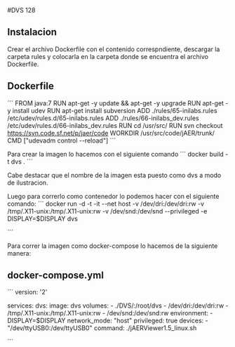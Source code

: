 #DVS 128

## Instalacion


Crear el archivo Dockerfile con el contenido correspndiente, descargar la carpeta rules y colocarla en la carpeta donde se encuentra el archivo Dockerfile.

## Dockerfile
´´´
FROM java:7
RUN apt-get -y update && apt-get -y upgrade
RUN apt-get -y install udev
RUN apt-get install subversion
ADD ./rules/65-inilabs.rules /etc/udev/rules.d/65-inilabs.rules
ADD ./rules/66-inilabs_dev.rules /etc/udev/rules.d/66-inilabs_dev.rules
RUN cd /usr/src/
RUN svn checkout https://svn.code.sf.net/p/jaer/code
WORKDIR /usr/src/code/jAER/trunk/
CMD ["udevadm control --reload"]
´´´

Para crear la imagen lo hacemos con el siguiente comando
´´´
docker build -t dvs .
´´´

Cabe destacar que el nombre de la imagen esta puesto como dvs a modo de ilustracion.

Luego para correrlo como contenedor lo podemos hacer con el siguiente comando:
´´´
docker run -d -t -it --net host -v /dev/dri:/dev/dri:rw -v /tmp/.X11-unix:/tmp/.X11-unix:rw -v /dev/snd:/dev/snd --privileged -e DISPLAY=$DISPLAY dvs

´´´

Para correr la imagen como docker-compose lo hacemos de la siguiente manera:

## docker-compose.yml

´´´
version: '2'

services:
  dvs:
    image: dvs
    volumes:
      - ./DVS/:/root/dvs
      - /dev/dri:/dev/dri:rw
      - /tmp/.X11-unix:/tmp/.X11-unix:rw
      - /dev/snd:/dev/snd:rw
    environment:
      - DISPLAY=$DISPLAY
    network_mode: "host"
    privileged: true
    devices:
      - "/dev/ttyUSB0:/dev/ttyUSB0"
    command: ./jAERViewer1.5_linux.sh

´´´

